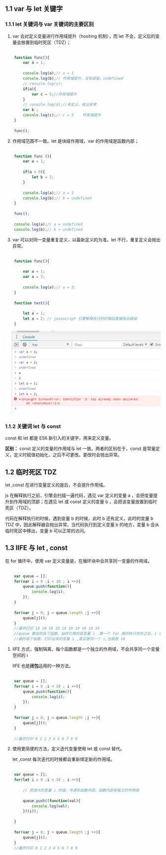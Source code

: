 ## 1.1 var 与 let 关键字

### 1.1.1 let 关键词与 var 关键词的主要区别

1. var 会对定义变量进行作用域提升（hositing 机制），而 let 不会，定义后的变量会放置到临时死区（TDZ）；

```javascript
    
    function func(){
        var a = 1;

        console.log(a);// a = 1
        console.log(b);// 作用域提升，没有赋值，undefined
        // console.log(c);
        if(a){
            var c = 5;//作用域提升
        }
        // console.log(d);//未定义，抛出异常
        var b ;
        console.log(c);// c = 5    作用域提升
    }

    func();


```
2. 作用域范围不一致。let 是块级作用域，var 的作用域是函数内部；

```javascript

    function func (){
        var a = 1;

        if(a > 0){
            let b = 2;
        }

        console.log(a);// a = 1
        console.log(b);// b = undefined
    }

    func();

    console.log(a);// a = undefined
    console.log(b);// b = undefined


```

3. var 可以对同一变量重复定义，以最新定义的为准。let 不行，重复定义会抛出异常。

```javascript

    function func(){

        var a = 1;
        var a = 3;

        console.log(a);// a = 3;
    }

    function test(){

        let a = 1;
        let a = 2; // javascript 引擎解释执行的时候回直接抛出错误
    }

```

![](./1.1-1.png)

### 1.1.2 关键词 let 与 const

const 和 let 都是 ES6 新引入的关键字，用来定义变量。

**区别：** const 定义的变量的作用域与 let 一致。两者的区别在于，const 是常量定义，定义时赋值初始化，之后不可更改。更改时会抛出异常。

## 1.2 临时死区 TDZ

let ,const 在进行变量定义的是后，不会提升作用域。

js 在解释执行之前，引擎会扫描一遍代码，遇见 var 定义的变量 a ，会把变量提升到作用域的顶部；在遇见 let 或 const 定义的变量 b ，会把该变量放置到临时死区（TDZ）。

代码在解释执行的时候，遇到变量 b 的时候，此时 b 还有定义，此时的变量 b TDZ 中，因此解释器会抛出异常。当代码执行到定义变量 b 的地方，变量 b 会从临时死区中移出，变量 b 可以正常的访问。


## 1.3 IIFE 与 let , const

在 for 循环中，使用 var 定义变量是，在循环块中会共享同一变量的作用域。

```javascript

    var queue = [];
    for(var i = 0 ;i < 10 ; i ++){
        queue.push(function(){
            console.log(i);
        });
    }

    for(var j = 0; j < queue.length ;j ++){
        queue[j]();
    }
    //最终打印 10 10 10 10 10 10 10 10 10 10
    //queue 数组的各个函数，始终引用的是变量 i ,第一个 for 循环执行完毕之后，i 已经变成了10。
    //最终各个函数，打印出来的变量 i ,其实是同一个 i,也就是 10
```

1. IIFE 方式，强制隔离，每个函数都是一个独立的作用域，不会共享同一个变量空间的 i

    IIFE 也是**闭包**运用的一种方法。

```javascript

    var queue = [];
    for(var i = 0 ;i < 10 ; i ++){
        queue.push(function(){
            console.log(i);
        });
    }

    for(var j = 0; j < queue.length ;j ++){
        queue[j]();
    }

    //最终打印 0 1 2 3 4 5 6 7 8 9
```

2. 使用更简便的方法，定义迭代变量使用 let 或 const 替代。

    let ,const 每次迭代的时候都会重新绑定新的作用域。

```javascript

    var queue = [];
    for(let i = 0 ;i < 10 ; i ++){

        // 把迭代的变量 i 的值，传递到函数内部。函数内部有独立的作用域

        queue.push((function(val){
            console.log(val);
        })(i));

    }

    for(var j = 0; j < queue.length ;j ++){
        queue[j]();
    }
    //最终打印 0 1 2 3 4 5 6 7 8 9

```
